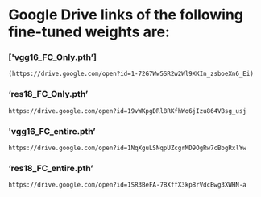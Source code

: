 # Google Drive links of the following fine-tuned weights are:

### ['vgg16_FC_Only.pth’] 
    (https://drive.google.com/open?id=1-72G7Ww5SR2w2Wl9XKIn_zsboeXn6_Ei)
  
### ‘res18_FC_Only.pth’
    https://drive.google.com/open?id=19vWKpgDRl8RKfhWo6jIzu864VBsg_usj
 
### 'vgg16_FC_entire.pth’
    https://drive.google.com/open?id=1NqXguLSNqpUZcgrMD9OgRw7cBbgRxlYw
 
### ‘res18_FC_entire.pth’
    https://drive.google.com/open?id=1SR3BeFA-7BXffX3kp8rVdcBwg3XWHN-a
 
